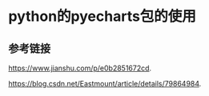 python的pyecharts包的使用
========================


## 参考链接

https://www.jianshu.com/p/e0b2851672cd.

https://blog.csdn.net/Eastmount/article/details/79864984.


